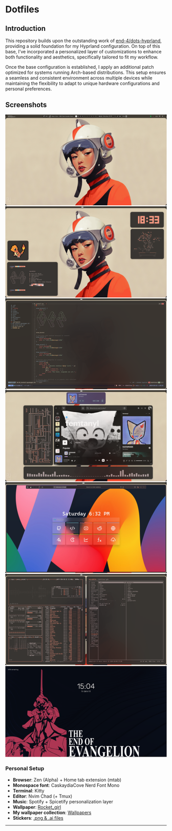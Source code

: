 
# Dotfiles

## Introduction

This repository builds upon the outstanding work of [end-4/dots-hyprland](https://github.com/end-4/dots-hyprland), providing a solid foundation for my Hyprland configuration. On top of this base, I’ve incorporated a personalized layer of customizations to enhance both functionality and aesthetics, specifically tailored to fit my workflow.

Once the base configuration is established, I apply an additional patch optimized for systems running Arch-based distributions. This setup ensures a seamless and consistent environment across multiple devices while maintaining the flexibility to adapt to unique hardware configurations and personal preferences.

## Screenshots

![Screenshot 1](./Resources/Screenshots/1_main.png)
![Screenshot 2](./Resources/Screenshots/2_windows.png)
![Screenshot 3](./Resources/Screenshots/3_editor.png)
![Screenshot 4](./Resources/Screenshots/4_music.png)
![Screenshot 5](./Resources/Screenshots/5_browser.png)
![Screenshot 6](./Resources/Screenshots/6_files.png)
![Screenshot 7](./Resources/Screenshots/7_hyprlock.png)

### Personal Setup

- **Browser**: Zen (Alpha) + Home tab extension (mtab)
- **Monospace font**: CaskaydiaCove Nerd Font Mono
- **Terminal**: Kitty
- **Editor**: Nvim Chad (+ Tmux)
- **Music**: Spotify + Spicetify personalization layer
- **Wallpaper**: [Rocket_girl](https://mega.nz/file/3lxDWIrR#Lt53rC6Y52ZjJRAejbyBqpG6eGpu577yPOfovJCAd0o)
- **My wallpaper collection**: [Wallpapers](https://mega.nz/folder/P5pygYZQ#u-x2WmRNMVpWEt8u2Xo5fQ)
- **Stickers**: [.png & .ai files](https://github.com/Deivis44/dotfiles/tree/main/Resources/Stickers)

***


